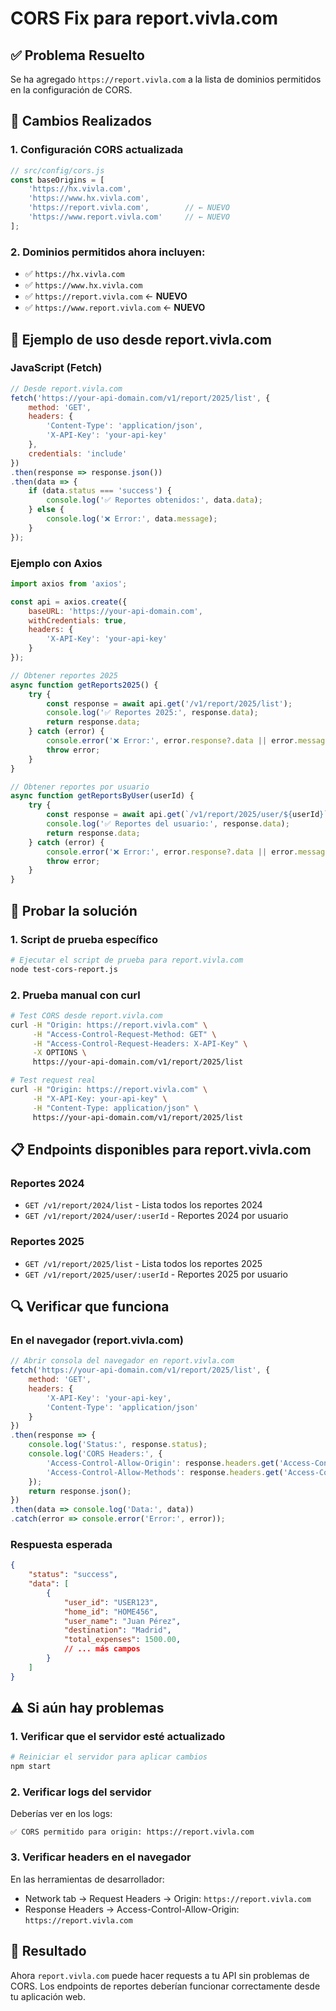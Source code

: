 # CORS Fix para report.vivla.com

## ✅ Problema Resuelto

Se ha agregado `https://report.vivla.com` a la lista de dominios permitidos en la configuración de CORS.

## 🔧 Cambios Realizados

### 1. Configuración CORS actualizada
```javascript
// src/config/cors.js
const baseOrigins = [
    'https://hx.vivla.com',
    'https://www.hx.vivla.com',
    'https://report.vivla.com',        // ← NUEVO
    'https://www.report.vivla.com'     // ← NUEVO
];
```

### 2. Dominios permitidos ahora incluyen:
- ✅ `https://hx.vivla.com`
- ✅ `https://www.hx.vivla.com`
- ✅ `https://report.vivla.com` ← **NUEVO**
- ✅ `https://www.report.vivla.com` ← **NUEVO**

## 🚀 Ejemplo de uso desde report.vivla.com

### JavaScript (Fetch)
```javascript
// Desde report.vivla.com
fetch('https://your-api-domain.com/v1/report/2025/list', {
    method: 'GET',
    headers: {
        'Content-Type': 'application/json',
        'X-API-Key': 'your-api-key'
    },
    credentials: 'include'
})
.then(response => response.json())
.then(data => {
    if (data.status === 'success') {
        console.log('✅ Reportes obtenidos:', data.data);
    } else {
        console.log('❌ Error:', data.message);
    }
});
```

### Ejemplo con Axios
```javascript
import axios from 'axios';

const api = axios.create({
    baseURL: 'https://your-api-domain.com',
    withCredentials: true,
    headers: {
        'X-API-Key': 'your-api-key'
    }
});

// Obtener reportes 2025
async function getReports2025() {
    try {
        const response = await api.get('/v1/report/2025/list');
        console.log('✅ Reportes 2025:', response.data);
        return response.data;
    } catch (error) {
        console.error('❌ Error:', error.response?.data || error.message);
        throw error;
    }
}

// Obtener reportes por usuario
async function getReportsByUser(userId) {
    try {
        const response = await api.get(`/v1/report/2025/user/${userId}`);
        console.log('✅ Reportes del usuario:', response.data);
        return response.data;
    } catch (error) {
        console.error('❌ Error:', error.response?.data || error.message);
        throw error;
    }
}
```

## 🧪 Probar la solución

### 1. Script de prueba específico
```bash
# Ejecutar el script de prueba para report.vivla.com
node test-cors-report.js
```

### 2. Prueba manual con curl
```bash
# Test CORS desde report.vivla.com
curl -H "Origin: https://report.vivla.com" \
     -H "Access-Control-Request-Method: GET" \
     -H "Access-Control-Request-Headers: X-API-Key" \
     -X OPTIONS \
     https://your-api-domain.com/v1/report/2025/list

# Test request real
curl -H "Origin: https://report.vivla.com" \
     -H "X-API-Key: your-api-key" \
     -H "Content-Type: application/json" \
     https://your-api-domain.com/v1/report/2025/list
```

## 📋 Endpoints disponibles para report.vivla.com

### Reportes 2024
- `GET /v1/report/2024/list` - Lista todos los reportes 2024
- `GET /v1/report/2024/user/:userId` - Reportes 2024 por usuario

### Reportes 2025
- `GET /v1/report/2025/list` - Lista todos los reportes 2025
- `GET /v1/report/2025/user/:userId` - Reportes 2025 por usuario

## 🔍 Verificar que funciona

### En el navegador (report.vivla.com)
```javascript
// Abrir consola del navegador en report.vivla.com
fetch('https://your-api-domain.com/v1/report/2025/list', {
    method: 'GET',
    headers: {
        'X-API-Key': 'your-api-key',
        'Content-Type': 'application/json'
    }
})
.then(response => {
    console.log('Status:', response.status);
    console.log('CORS Headers:', {
        'Access-Control-Allow-Origin': response.headers.get('Access-Control-Allow-Origin'),
        'Access-Control-Allow-Methods': response.headers.get('Access-Control-Allow-Methods')
    });
    return response.json();
})
.then(data => console.log('Data:', data))
.catch(error => console.error('Error:', error));
```

### Respuesta esperada
```json
{
    "status": "success",
    "data": [
        {
            "user_id": "USER123",
            "home_id": "HOME456",
            "user_name": "Juan Pérez",
            "destination": "Madrid",
            "total_expenses": 1500.00,
            // ... más campos
        }
    ]
}
```

## ⚠️ Si aún hay problemas

### 1. Verificar que el servidor esté actualizado
```bash
# Reiniciar el servidor para aplicar cambios
npm start
```

### 2. Verificar logs del servidor
Deberías ver en los logs:
```
✅ CORS permitido para origin: https://report.vivla.com
```

### 3. Verificar headers en el navegador
En las herramientas de desarrollador:
- Network tab → Request Headers → Origin: `https://report.vivla.com`
- Response Headers → Access-Control-Allow-Origin: `https://report.vivla.com`

## 🎯 Resultado

Ahora `report.vivla.com` puede hacer requests a tu API sin problemas de CORS. Los endpoints de reportes deberían funcionar correctamente desde tu aplicación web.
